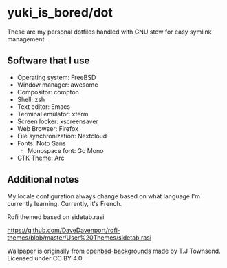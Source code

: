 # yuki\_is\_bored/dot

These are my personal dotfiles handled with GNU stow for easy symlink
management.

## Software that I use

* Operating system: FreeBSD
* Window manager: awesome
* Compositor: compton
* Shell: zsh
* Text editor: Emacs
* Terminal emulator: xterm
* Screen locker: xscreensaver
* Web Browser: Firefox
* File synchronization: Nextcloud
* Fonts: Noto Sans
  * Monospace font: Go Mono
* GTK Theme: Arc

## Additional notes

My locale configuration always change based on what language I'm
currently learning. Currently, it's French.

Rofi themed based on sidetab.rasi

https://github.com/DaveDavenport/rofi-themes/blob/master/User%20Themes/sidetab.rasi

[Wallpaper][wallpaper-file] is originally from
[openbsd-backgrounds][obsd-back-repo] made by T.J Townsend. Licensed under CC BY
4.0.

[wallpaper-file]: x/.config/awesome/themes/yuki/wallpaper.jpg
[obsd-back-repo]: https://github.com/marcespie/openbsd-backgrounds
